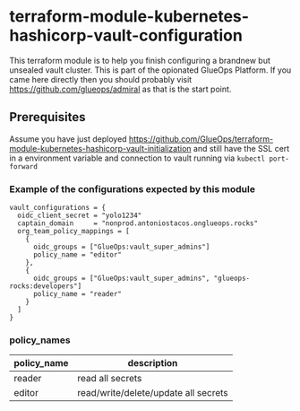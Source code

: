 # terraform-module-kubernetes-hashicorp-vault-configuration

This terraform module is to help you finish configuring a brandnew but unsealed vault cluster. This is part of the opionated GlueOps Platform. If you came here directly then you should probably visit https://github.com/glueops/admiral as that is the start point.

## Prerequisites

Assume you have just deployed <https://github.com/GlueOps/terraform-module-kubernetes-hashicorp-vault-initialization> and still have the SSL cert in a environment variable and connection to vault running via `kubectl port-forward`

### Example of the configurations expected by this module

```hcl
vault_configurations = {
  oidc_client_secret = "yolo1234"
  captain_domain     = "nonprod.antoniostacos.onglueops.rocks"
  org_team_policy_mappings = [
    {
      oidc_groups = ["GlueOps:vault_super_admins"]
      policy_name = "editor"
    },
    {
      oidc_groups = ["GlueOps:vault_super_admins", "glueops-rocks:developers"]
      policy_name = "reader"
    }
  ]
}
```

### policy_names

| policy_name | description                          |
|-------------|--------------------------------------|
| reader      | read all secrets                     |
| editor      | read/write/delete/update all secrets |


